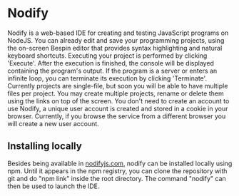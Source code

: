 Nodify
======

Nodify is a web-based IDE for creating and testing JavaScript programs on
NodeJS. You can already edit and save your programming projects, using the
on-screen Bespin editor that provides syntax highlighting and natural keyboard
shortcuts. Executing your project is performed by clicking 'Execute'. After the
execution is finished, the console will be displayed containing the program's
output. If the program is a server or enters an infinite loop, you can terminate
its execution by clicking 'Terminate'. Currently projects are single-file, but
soon you will be able to have multiple files per project. You may create
multiple projects, rename or delete them using the links on top of the screen.
You don't need to create an account to use Nodify, a unique user account is
created and stored in a cookie in your browser. Currently, if you browse the
service from a different browser you will create a new user account.

Installing locally
------------------

Besides being available in [nodifyjs.com](http://nodifyjs.com/), nodify can be
installed locally using npm. Until it appears in the npm registry, you can clone
the repository with git and do "npm link" inside the root directory. The command
"nodify" can then be used to launch the IDE.

